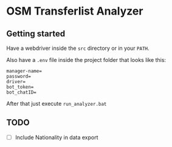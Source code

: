 # OSM Transferlist Analyzer

## Getting started

Have a webdriver inside the `src` directory or in your `PATH`.

Also have a `.env` file inside the project folder that looks like this:
````
manager-name=
password=
driver=
bot_token=
bot_chatID=
````

After that just execute `run_analyzer.bat`

## TODO

- [ ] Include Nationality in data export